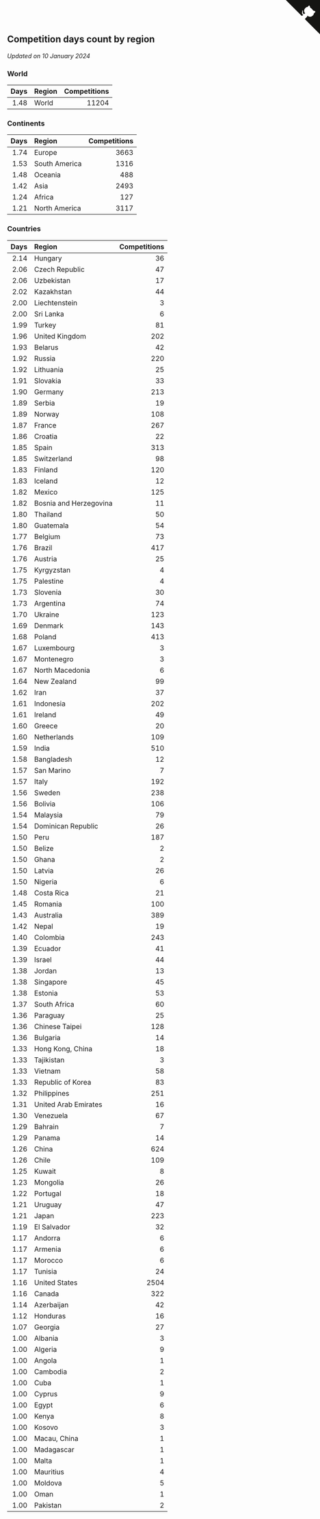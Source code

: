 ## Competition days count by region

*Updated on 10 January 2024*


### World

| Days | Region | Competitions |
| ---: | :--- | ---: |
| 1.48 | World | 11204 |

### Continents

| Days | Region | Competitions |
| ---: | :--- | ---: |
| 1.74 | Europe | 3663 |
| 1.53 | South America | 1316 |
| 1.48 | Oceania | 488 |
| 1.42 | Asia | 2493 |
| 1.24 | Africa | 127 |
| 1.21 | North America | 3117 |

### Countries

| Days | Region | Competitions |
| ---: | :--- | ---: |
| 2.14 | Hungary | 36 |
| 2.06 | Czech Republic | 47 |
| 2.06 | Uzbekistan | 17 |
| 2.02 | Kazakhstan | 44 |
| 2.00 | Liechtenstein | 3 |
| 2.00 | Sri Lanka | 6 |
| 1.99 | Turkey | 81 |
| 1.96 | United Kingdom | 202 |
| 1.93 | Belarus | 42 |
| 1.92 | Russia | 220 |
| 1.92 | Lithuania | 25 |
| 1.91 | Slovakia | 33 |
| 1.90 | Germany | 213 |
| 1.89 | Serbia | 19 |
| 1.89 | Norway | 108 |
| 1.87 | France | 267 |
| 1.86 | Croatia | 22 |
| 1.85 | Spain | 313 |
| 1.85 | Switzerland | 98 |
| 1.83 | Finland | 120 |
| 1.83 | Iceland | 12 |
| 1.82 | Mexico | 125 |
| 1.82 | Bosnia and Herzegovina | 11 |
| 1.80 | Thailand | 50 |
| 1.80 | Guatemala | 54 |
| 1.77 | Belgium | 73 |
| 1.76 | Brazil | 417 |
| 1.76 | Austria | 25 |
| 1.75 | Kyrgyzstan | 4 |
| 1.75 | Palestine | 4 |
| 1.73 | Slovenia | 30 |
| 1.73 | Argentina | 74 |
| 1.70 | Ukraine | 123 |
| 1.69 | Denmark | 143 |
| 1.68 | Poland | 413 |
| 1.67 | Luxembourg | 3 |
| 1.67 | Montenegro | 3 |
| 1.67 | North Macedonia | 6 |
| 1.64 | New Zealand | 99 |
| 1.62 | Iran | 37 |
| 1.61 | Indonesia | 202 |
| 1.61 | Ireland | 49 |
| 1.60 | Greece | 20 |
| 1.60 | Netherlands | 109 |
| 1.59 | India | 510 |
| 1.58 | Bangladesh | 12 |
| 1.57 | San Marino | 7 |
| 1.57 | Italy | 192 |
| 1.56 | Sweden | 238 |
| 1.56 | Bolivia | 106 |
| 1.54 | Malaysia | 79 |
| 1.54 | Dominican Republic | 26 |
| 1.50 | Peru | 187 |
| 1.50 | Belize | 2 |
| 1.50 | Ghana | 2 |
| 1.50 | Latvia | 26 |
| 1.50 | Nigeria | 6 |
| 1.48 | Costa Rica | 21 |
| 1.45 | Romania | 100 |
| 1.43 | Australia | 389 |
| 1.42 | Nepal | 19 |
| 1.40 | Colombia | 243 |
| 1.39 | Ecuador | 41 |
| 1.39 | Israel | 44 |
| 1.38 | Jordan | 13 |
| 1.38 | Singapore | 45 |
| 1.38 | Estonia | 53 |
| 1.37 | South Africa | 60 |
| 1.36 | Paraguay | 25 |
| 1.36 | Chinese Taipei | 128 |
| 1.36 | Bulgaria | 14 |
| 1.33 | Hong Kong, China | 18 |
| 1.33 | Tajikistan | 3 |
| 1.33 | Vietnam | 58 |
| 1.33 | Republic of Korea | 83 |
| 1.32 | Philippines | 251 |
| 1.31 | United Arab Emirates | 16 |
| 1.30 | Venezuela | 67 |
| 1.29 | Bahrain | 7 |
| 1.29 | Panama | 14 |
| 1.26 | China | 624 |
| 1.26 | Chile | 109 |
| 1.25 | Kuwait | 8 |
| 1.23 | Mongolia | 26 |
| 1.22 | Portugal | 18 |
| 1.21 | Uruguay | 47 |
| 1.21 | Japan | 223 |
| 1.19 | El Salvador | 32 |
| 1.17 | Andorra | 6 |
| 1.17 | Armenia | 6 |
| 1.17 | Morocco | 6 |
| 1.17 | Tunisia | 24 |
| 1.16 | United States | 2504 |
| 1.16 | Canada | 322 |
| 1.14 | Azerbaijan | 42 |
| 1.12 | Honduras | 16 |
| 1.07 | Georgia | 27 |
| 1.00 | Albania | 3 |
| 1.00 | Algeria | 9 |
| 1.00 | Angola | 1 |
| 1.00 | Cambodia | 2 |
| 1.00 | Cuba | 1 |
| 1.00 | Cyprus | 9 |
| 1.00 | Egypt | 6 |
| 1.00 | Kenya | 8 |
| 1.00 | Kosovo | 3 |
| 1.00 | Macau, China | 1 |
| 1.00 | Madagascar | 1 |
| 1.00 | Malta | 1 |
| 1.00 | Mauritius | 4 |
| 1.00 | Moldova | 5 |
| 1.00 | Oman | 1 |
| 1.00 | Pakistan | 2 |


<a href="https://github.com/jonatanklosko/wca_statistics" class="github-corner" aria-label="View source on Github"><svg width="80" height="80" viewBox="0 0 250 250" style="fill:#151513; color:#fff; position: absolute; top: 0; border: 0; right: 0;" aria-hidden="true"><path d="M0,0 L115,115 L130,115 L142,142 L250,250 L250,0 Z"></path><path d="M128.3,109.0 C113.8,99.7 119.0,89.6 119.0,89.6 C122.0,82.7 120.5,78.6 120.5,78.6 C119.2,72.0 123.4,76.3 123.4,76.3 C127.3,80.9 125.5,87.3 125.5,87.3 C122.9,97.6 130.6,101.9 134.4,103.2" fill="currentColor" style="transform-origin: 130px 106px;" class="octo-arm"></path><path d="M115.0,115.0 C114.9,115.1 118.7,116.5 119.8,115.4 L133.7,101.6 C136.9,99.2 139.9,98.4 142.2,98.6 C133.8,88.0 127.5,74.4 143.8,58.0 C148.5,53.4 154.0,51.2 159.7,51.0 C160.3,49.4 163.2,43.6 171.4,40.1 C171.4,40.1 176.1,42.5 178.8,56.2 C183.1,58.6 187.2,61.8 190.9,65.4 C194.5,69.0 197.7,73.2 200.1,77.6 C213.8,80.2 216.3,84.9 216.3,84.9 C212.7,93.1 206.9,96.0 205.4,96.6 C205.1,102.4 203.0,107.8 198.3,112.5 C181.9,128.9 168.3,122.5 157.7,114.1 C157.9,116.9 156.7,120.9 152.7,124.9 L141.0,136.5 C139.8,137.7 141.6,141.9 141.8,141.8 Z" fill="currentColor" class="octo-body"></path></svg></a><style>.github-corner:hover .octo-arm{animation:octocat-wave 560ms ease-in-out}@keyframes octocat-wave{0%,100%{transform:rotate(0)}20%,60%{transform:rotate(-25deg)}40%,80%{transform:rotate(10deg)}}@media (max-width:500px){.github-corner:hover .octo-arm{animation:none}.github-corner .octo-arm{animation:octocat-wave 560ms ease-in-out}}</style>
